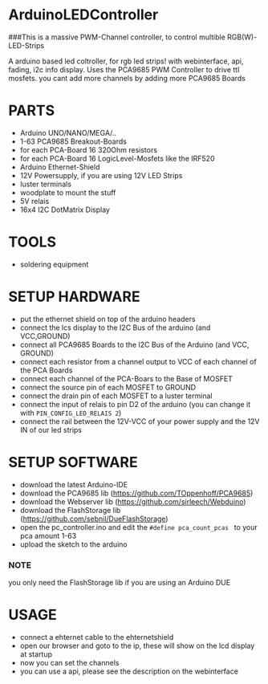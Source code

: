 # ArduinoLEDController
###This is a massive PWM-Channel controller, to control multible RGB(W)-LED-Strips

A arduino based led coltroller, for rgb led strips! with webinterface, api, fading, i2c info display.
Uses the PCA9685 PWM Controller to drive ttl mosfets. you cant add more channels by adding more PCA9685 Boards

# PARTS
* Arduino UNO/NANO/MEGA/..
* 1-63 PCA9685 Breakout-Boards
* for each PCA-Board 16 320Ohm resistors
* for each PCA-Board 16 LogicLevel-Mosfets like the IRF520
* Arduino Ethernet-Shield
* 12V Powersupply, if you are using 12V LED Strips
* luster terminals
* woodplate to mount the stuff
* 5V relais
* 16x4 I2C DotMatrix Display

# TOOLS
* soldering equipment

# SETUP HARDWARE
* put the ethernet shield on top of the arduino headers
* connect the lcs display to the I2C Bus of the arduino (and VCC,GROUND)
* connect all PCA9685 Boards to the I2C Bus of the Arduino (and VCC, GROUND)
* connect each resistor from a channel output to VCC of each channel of the PCA Boards
* connect each channel of the PCA-Boars to the Base of MOSFET
* connect the source pin of each MOSFET to GROUND
* connect the drain pin of each MOSFET to a luster terminal
* connect the input of relais to pin D2 of the arduino (you can change it with `PIN_CONFIG_LED_RELAIS 2`)
* connect the rail between the 12V-VCC of your power supply and the 12V IN of our led strips

# SETUP SOFTWARE
* download the latest Arduino-IDE
* download the PCA9685 lib (https://github.com/TOppenhoff/PCA9685)
* download the Webserver lib (https://github.com/sirleech/Webduino)
* download the FlashStorage lib (https://github.com/sebnil/DueFlashStorage)
* open the pc_controller.ino and edit the `#define pca_count_pcas ` to your pca amount 1-63
* upload the sketch to the arduino
### NOTE
you only need the FlashStorage lib if you are using an Arduino DUE

# USAGE
* connect a ehternet cable to the ehternetshield
* open our browser and goto to the ip, these will show on the lcd display at startup
* now you can set the channels
* you can use a api, please see the description on the webinterface


